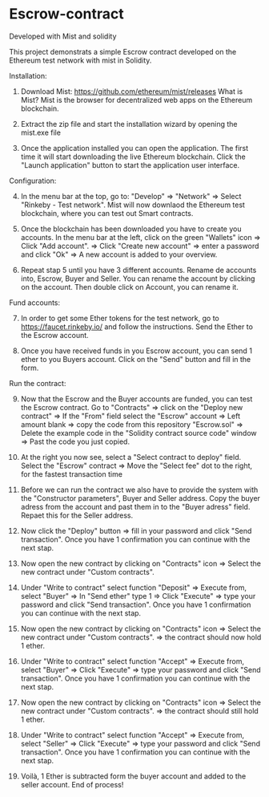 # Escrow-contract
Developed with Mist and solidity

This project demonstrats a simple Escrow contract developed on the Ethereum test network with mist in Solidity.

Installation:
1)  Download Mist: https://github.com/ethereum/mist/releases
What is Mist? Mist is the browser for decentralized web apps on the Ethereum blockchain.  

2) Extract the zip file and start the installation wizard by opening the mist.exe file

3)  Once the application installed you can open the application. The first time it will start downloading the live Ethereum blockchain. Click the "Launch application" button to start the application user interface.


Configuration:

4) In the menu bar at the top, go to: "Develop" => "Network" => Select "Rinkeby - Test network". Mist will now downlaod the Ethereum test blockchain, where you can test out Smart contracts.

5) Once the blockchain has been downloaded you have to create you accounts. In the menu bar at the left, click on the green "Wallets" icon => Click "Add account". => Click "Create new account" => enter a password and click "Ok" => A new account is added to your overview. 

6) Repeat stap 5 until you have 3 different accounts. Rename de accounts into, Escrow, Buyer and Seller. You can rename the account by clicking on the account. Then double click on Account, you can rename it. 

Fund accounts:

7) In order to get some Ether tokens for the test network, go to https://faucet.rinkeby.io/ and follow the instructions. Send the Ether to the Escrow account. 

8) Once you have received funds in you Escrow account, you can send 1 ether to you Buyers account. Click on the "Send" button and fill in the form.  

Run the contract:

9) Now that the Escrow and the Buyer accounts are funded, you can test the Escrow contract. Go to "Contracts" => click on the "Deploy new contract" => If the "From" field select the "Escrow" account => Left amount blank => copy the code from this repository "Escrow.sol" => Delete the example code in the "Solidity contract source code" window => Past the code you just copied.

10) At the right you now see, select a "Select contract to deploy" field. Select the "Escrow" contract => Move the "Select fee" dot to the right, for the fastest transaction time

11) Before we can run the contract we also have to provide the system with the "Constructor parameters", Buyer and Seller address. Copy the buyer adress from the account and past them in to the "Buyer adress" field. Repaet this for the Seller address.  

12) Now click the "Deploy" button => fill in your password and click "Send transaction". Once you have 1 confirmation you can continue with the next stap.

13) Now open the new contract by clicking on "Contracts" icon =>  Select the new contract under "Custom contracts".

14) Under "Write to contract" select function "Deposit" => Execute from, select "Buyer" => In "Send ether" type 1 => Click "Execute" => type your password and click "Send transaction". Once you have 1 confirmation you can continue with the next stap.

15) Now open the new contract by clicking on "Contracts" icon =>  Select the new contract under "Custom contracts". => the contract should now hold 1 ether.

16) Under "Write to contract" select function "Accept" => Execute from, select "Buyer" => Click "Execute" => type your password and click "Send transaction". Once you have 1 confirmation you can continue with the next stap.

17) Now open the new contract by clicking on "Contracts" icon =>  Select the new contract under "Custom contracts". => the contract should still hold 1 ether.

18) Under "Write to contract" select function "Accept" => Execute from, select "Seller" => Click "Execute" => type your password and click "Send transaction". Once you have 1 confirmation you can continue with the next stap.

19) Voilà, 1 Ether is subtracted form the buyer account and added to the seller account. End of process!
